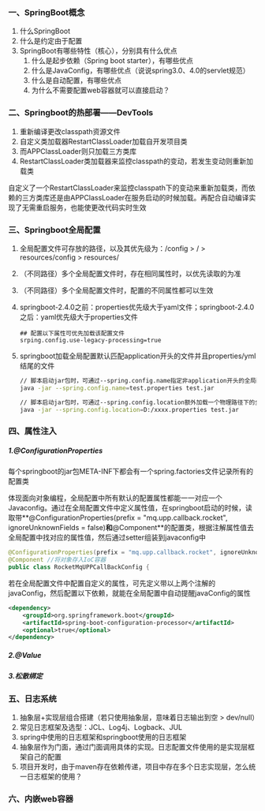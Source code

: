 ### 一、SpringBoot概念

1. 什么SpringBoot
2. 什么是约定由于配置
3. SpringBoot有哪些特性（核心），分别具有什么优点
   1. 什么是起步依赖（Spring boot starter），有哪些优点
   2. 什么是JavaConfig，有哪些优点（说说spring3.0、4.0的servlet规范）
   3. 什么是自动配置，有哪些优点
   4. 为什么不需要配置web容器就可以直接启动？

### 二、Springboot的热部署——DevTools

1. 重新编译更改classpath资源文件
2. 自定义类加载器RestartClassLoader加载自开发项目类
3. 而APPClassLoader则只加载三方类库
4. RestartClassLoader类加载器来监控classpath的变动，若发生变动则重新加载类

​	自定义了一个RestartClassLoader来监控classpath下的变动来重新加载类，而依赖的三方类库还是由APPClassLoader在服务启动的时候加载。再配合自动编译实现了无需重启服务，也能使更改代码实时生效

### 三、Springboot全局配置

1. 全局配置文件可存放的路径，以及其优先级为：/config  >  /  >  resources/config  >  resources/

2. （不同路径）多个全局配置文件时，存在相同属性时，以优先读取的为准

3. （不同路径）多个全局配置文件时，配置的不同属性都可以生效

4. springboot-2.4.0之前：properties优先级大于yaml文件；springboot-2.4.0之后：yaml优先级大于properties文件

   ```properties
   ## 配置以下属性可优先加载该配置文件
   srping.config.use-legacy-processing=true
   ```

   

5. springboot加载全局配置默认匹配application开头的文件并且properties/yml结尾的文件

   ```sh
   // 脚本启动jar包时，可通过--spring.config.name指定非application开头的全局配置文件
   java -jar --spring.config.name=test.properties test.jar
   
   // 脚本启动jar包时，可通过--spring.config.location额外加载一个物理路径下的全局配置，形成配置互补
   java -jar --spring.config.location=D:/xxxx.properties test.jar
   ```

   

### 四、属性注入

##### 1.@ConfigurationProperties

每个springboot的jar包META-INF下都会有一个spring.factories文件记录所有的配置类

体现面向对象编程，全局配置中所有默认的配置属性都能一一对应一个Javaconfig。通过在全局配置文件中定义属性值，在springboot启动的时候，读取带**@ConfigurationProperties(prefix = "mq.upp.callback.rocket", ignoreUnknownFields = false)**和**@Component**的配置类，根据注解属性值去全局配置中找对应的属性值，然后通过setter组装到javaconfig中

```java
@ConfigurationProperties(prefix = "mq.upp.callback.rocket", ignoreUnknownFields = false) // 通过setter批量注入属性
@Component //将对象存入IoC容器
public class RocketMqUPPCallBackConfig {
```

若在全局配置文件中配置自定义的属性，可先定义带以上两个注解的javaConfig，然后配置以下依赖，就能在全局配置中自动提醒javaConfig的属性

```xml
<dependency>
    <groupId>org.springframework.boot</groupId>
    <artifactId>spring-boot-configuration-processor</artifactId>
    <optional>true</optional>
</dependency>
```

##### 2.@Value

##### 3.松散绑定

### 五、日志系统

1. 抽象层+实现层组合搭建（若只使用抽象层，意味着日志输出到空 > dev/null）
2. 常见日志框架及选型：JCL、Log4j、Logback、JUL
3. spring中使用的日志框架和springboot使用的日志框架
4. 抽象层作为门面，通过门面调用具体的实现。日志配置文件使用的是实现层框架自己的配置
5. 项目开发时，由于maven存在依赖传递，项目中存在多个日志实现层，怎么统一日志框架的使用？

### 六、内嵌web容器
